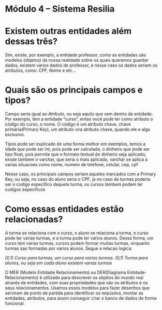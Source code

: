 # Módulo 4 – Sistema Resilia
 
<h1> Existem outras entidades além dessas três?</h1>
<p>Sim, existe, por exemplo, a entidade professor, como as entidades são modelos (objetos) da nossa realidade sobre os quais queremos guardar dados, existem varios dados de professor, e nesse caso os dados seriam os atributos, como: CPF, Nome e etc...</p>
<h1>Quais são os principais campos e tipos?</h1>
<p>Campo seria igual ao Atributo, ou seja aquilo que vem dentro da entidade. Por exemplo, tem a entidade “curso”, entao você pode ter como atributo o código do curso, o nome. O código é um atributo chave, chave primária(Primary Key), um atributo vira atributo chave, quando ele e algo exclusivo.</p>
<p>Tipos pode ser explicado de uma forma melhor em exemplos, temos a idade que pode ser int, pois pode ser calculada, o dinheiro que pode ser tipo float, pois permite que o formato textual do dinheiro seja aplicado, existe tambem o varchar, que seria o mais aplicado, varchar se aplica a varias situacoes como nome, numero de telefone, celular, cep, cpf</p>
<p>Nesse caso, os principais campos seriam aqueles marcados com a Primary Key, ou seja, no caso do aluno seria o CPF, ja no caso da turmas poderia ser o codigo especifico daquela turma, os cursos tambem podem ter codigos especificos</p>
<h1>Como essas entidades estão relacionadas?</h1>
<p>A turma se relaciona com o curso, o aluno se relaciona a turma, o curso pode ter varias turmas, e a turma pode ter vários alunos. Dessa forma, um curso tem varias turmas, cursos podem formar muitas turmas, enquanto turmas sao formadas por varios alunos. Segue a relacao logica:</p>
<i>(0.1) Curso para turmas, um curso para varias turmas.</i>
<i>(0,1) Turma para alunos, ou seja em cada aluno existem varias turmas</i>

<p>O MER (Modelo Entidade Relacionamento) ou DER(Diagrama Entidade-Relacionamento) é utilizado para descrever os objetos do mundo real através de entidades, com suas propriedades que são os atributos e os seus relacionamentos. Usamos esses modelos para fazer desenhos que serviram de ponto de partida para identificar os requisitos, montar as entidades, atributos, para assim conseguir criar o banco de dados de forma funcional.</p>
